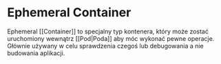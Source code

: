# Ephemeral Container

Ephemeral [[Container]] to specjalny typ kontenera, który może zostać uruchomiony wewnątrz [[Pod|Poda]] aby móc wykonać pewne operacje. Głównie używany w celu sprawdzenia czegoś lub debugowania a nie budowania aplikacji.

